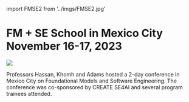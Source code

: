 <!-- ##FM + SE School in Mexico City November 16-17, 2023 ​
 -->

import FMSE2 from '../imgs/FMSE2.jpg'

<h1>FM + SE School in Mexico City November 16-17, 2023 ​
​</h1>
<p ><img src={FMSE2}/></p>


Professors Hassan, Khomh and Adams hosted a 2-day conference in Mexico City on Foundational Models and Software Engineering. The conference was co-sponsored by CREATE SE4AI and several program trainees attended.